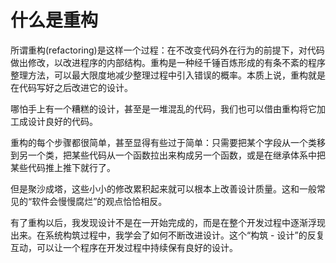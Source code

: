 # 什么是重构

所谓重构(refactoring)是这样一个过程：在不改变代码外在行为的前提下，对代码做出修改，以改进程序的内部结构。重构是一种经千锤百炼形成的有条不紊的程序整理方法，可以最大限度地减少整理过程中引入错误的概率。本质上说，重构就是在代码写好之后改进它的设计。


哪怕手上有一个糟糕的设计，甚至是一堆混乱的代码，我们也可以借由重构将它加工成设计良好的代码。

重构的每个步骤都很简单，甚至显得有些过于简单：只需要把某个字段从一个类移到另一个类，把某些代码从一个函数拉出来构成另一个函数，或是在继承体系中把某些代码推上推下就行了。

但是聚沙成塔，这些小小的修改累积起来就可以根本上改善设计质量。这和一般常见的“软件会慢慢腐烂”的观点恰恰相反。

有了重构以后，我发现设计不是在一开始完成的，而是在整个开发过程中逐渐浮现出来。在系统构筑过程中，我学会了如何不断改进设计。这个“构筑 - 设计”的反复互动，可以让一个程序在开发过程中持续保有良好的设计。